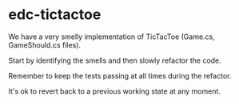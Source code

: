 # edc-tictactoe

We have a very smelly implementation of TicTacToe (Game.cs, GameShould.cs files).

Start by identifying the smells and then slowly refactor the code.

Remember to keep the tests passing at all times during the refactor.

It's ok to revert back to a previous working state at any moment.

